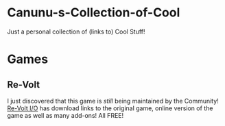 # Canunu-s-Collection-of-Cool
Just a personal collection of (links to) Cool Stuff!

# Games
## Re-Volt
I just discovered that this game is *still* being maintained by the Community!
[Re-Volt I/O]([url](https://re-volt.io/)https://re-volt.io/) has download links to the original game, online version of the game as well as many add-ons! All FREE!
